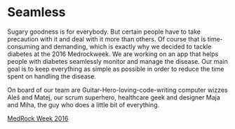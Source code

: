 # Seamless
Sugary goodness is for everybody. But certain people have to take precaution with it and deal with it more than others. Of course that is time-consuming and demanding, which is exactly why we decided to tackle diabetes at the 2016 Medrockweek. We are working on an app that helps people with diabetes seamlessly monitor and manage the disease. Our main goal is to keep everything as simple as possible in order to reduce the time spent on handling the disease.

On board of our team are Guitar-Hero-loving-code-writing computer wizzes Aleš and Matej, our scrum superhero, healthcare geek and designer Maja and Miha, the guy who does a little bit of everything.

[MedRock Week 2016](http://www.medrockweek.com/ekipe/8/21/tSeamless/)
